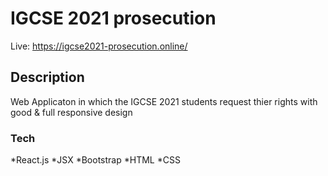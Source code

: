 # IGCSE 2021 prosecution
Live: https://igcse2021-prosecution.online/

## Description
Web Applicaton in which the IGCSE 2021 students request thier rights with good & full responsive design

### Tech
*React.js
*JSX
*Bootstrap
*HTML
*CSS
